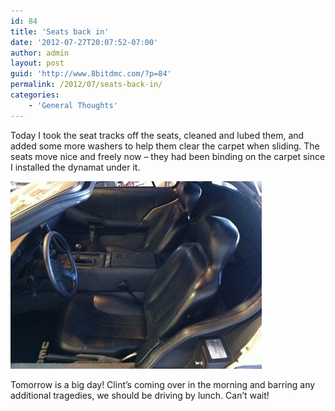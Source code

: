 ```yaml
---
id: 84
title: 'Seats back in'
date: '2012-07-27T20:07:52-07:00'
author: admin
layout: post
guid: 'http://www.8bitdmc.com/?p=84'
permalink: /2012/07/seats-back-in/
categories:
    - 'General Thoughts'
---
```


Today I took the seat tracks off the seats, cleaned and lubed them, and added some more washers to help them clear the carpet when sliding. The seats move nice and freely now – they had been binding on the carpet since I installed the dynamat under it.

[![20120727-200657.jpg](/assets/images/2012/07/20120727-200657.jpg)](/assets/images/2012/07/20120727-200657.jpg)

Tomorrow is a big day! Clint’s coming over in the morning and barring any additional tragedies, we should be driving by lunch. Can’t wait!
